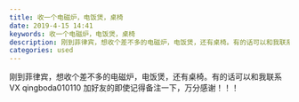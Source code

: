 ```yaml
---
title: 收一个电磁炉，电饭煲，桌椅
date: 2019-4-15 14:41
keywords: 收一个电磁炉，电饭煲，桌椅
description: 刚到菲律宾，想收个差不多的电磁炉，电饭煲，还有桌椅。有的话可以和我联系VXqingboda010110加好友的即使记得备注一下，万分感谢！！！
categories: used
---
```

<td class="t_f" id="postmessage_3504566">

刚到菲律宾，想收个差不多的电磁炉，电饭煲，还有桌椅。有的话可以和我联系<br/>
VX qingboda010110 加好友的即使记得备注一下，万分感谢！！！<img alt="" border="0" onclick="" onmouseover="" smilieid="130" src="static/image/smiley/default/loveliness.gif"/></td>
